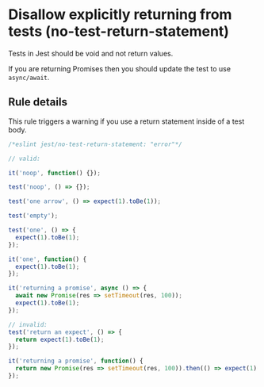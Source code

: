 # Disallow explicitly returning from tests (no-test-return-statement)

Tests in Jest should be void and not return values.

If you are returning Promises then you should update the test to use
`async/await`.

## Rule details

This rule triggers a warning if you use a return statement inside of a test
body.

```js
/*eslint jest/no-test-return-statement: "error"*/

// valid:

it('noop', function() {});

test('noop', () => {});

test('one arrow', () => expect(1).toBe(1));

test('empty');

test('one', () => {
  expect(1).toBe(1);
});

it('one', function() {
  expect(1).toBe(1);
});

it('returning a promise', async () => {
  await new Promise(res => setTimeout(res, 100));
  expect(1).toBe(1);
});

// invalid:
test('return an expect', () => {
  return expect(1).toBe(1);
});

it('returning a promise', function() {
  return new Promise(res => setTimeout(res, 100)).then(() => expect(1).toBe(1));
});
```

